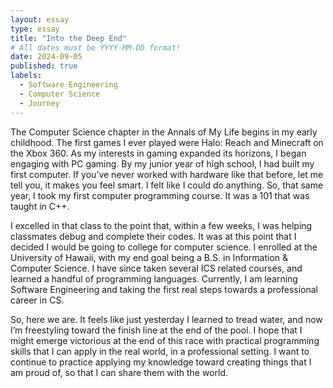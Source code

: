 ```yaml
---
layout: essay
type: essay
title: "Into the Deep End"
# All dates must be YYYY-MM-DD format!
date: 2024-09-05
published: true
labels:
  - Software Engineering
  - Computer Science
  - Journey
---
```

The Computer Science chapter in the Annals of My Life begins in my early childhood. The first games I ever played were Halo: Reach and Minecraft on the Xbox 360. As my interests in gaming expanded its horizons, I began engaging with PC gaming. By my junior year of high school, I had built my first computer. If you’ve never worked with hardware like that before, let me tell you, it makes you feel smart. I felt like I could do anything. So, that same year, I took my first computer programming course. It was a 101 that was taught in C++.

I excelled in that class to the point that, within a few weeks, I was helping classmates debug and complete their codes. It was at this point that I decided I would be going to college for computer science. I enrolled at the University of Hawaii, with my end goal being a B.S. in Information & Computer Science. I have since taken several ICS related courses, and learned a handful of programming languages. Currently, I am learning Software Engineering and taking the first real steps towards a professional career in CS.

So, here we are. It feels like just yesterday I learned to tread water, and now I’m freestyling toward the finish line at the end of the pool. I hope that I might emerge victorious at the end of this race with practical programming skills that I can apply in the real world, in a professional setting. I want to continue to practice applying my knowledge toward creating things that I am proud of, so that I can share them with the world.
